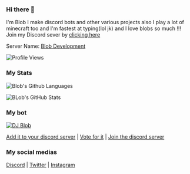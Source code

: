 ### Hi there 👋

I'm Blob I make discord bots and other various projects also I play a lot of minecraft too and I'm fastest at typing(lol jk) and I love blobs so much !!! Join my Discord sever by [clicking here](https://discord.gg/RWSEj6JrjJ) 

Server Name: [Blob Development](https://discord.gg/RWSEj6JrjJ)

![Profile Views](https://komarev.com/ghpvc/?username=Dinav69&color=yellow)


### My Stats

<p align="center">
  
![Blob's Github Languages](https://github-readme-stats.vercel.app/api/top-langs?username=Dinav69&show_icons=true&theme=tokyonight&layout=compact)

![BLob's GitHub Stats](https://github-readme-stats.vercel.app/api?username=Dinav69&show_icons=true&theme=react)

</p>


### My bot

<a href="https://top.gg/bot/786209866946838528">
    <img src="https://top.gg/api/widget/786209866946838528.svg" alt="DJ Blob" />
</a>

[Add it to your discord server](https://discord.com/oauth2/authorize?client_id=786209866946838528&permissions=36732224&scope=bot) | [Vote for it](https://top.gg/bot/786209866946838528/vote) | [Join the discord server](https://discord.gg/RWSEj6JrjJ)

### My social medias 
[Discord](https://discord.gg/RWSEj6JrjJ) | [Twitter](https://twitter.com/Dinav69) | [Instagram](https://www.instagram.com/dinav_69/)
 
<!--
**Dinav69/dinav69** is a ✨ _special_ ✨ repository because its `README.md` (this file) appears on your GitHub profile.

Here are some ideas to get you started:

- 🔭 I’m currently working on ...
- 🌱 I’m currently learning ...
- 👯 I’m looking to collaborate on ...
- 🤔 I’m looking for help with ...
- 💬 Ask me about ...
- 📫 How to reach me: ...
- 😄 Pronouns: ...
- ⚡ Fun fact: ...
-->
